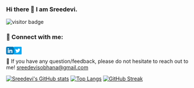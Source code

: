 ### Hi there 👋 I am Sreedevi.
![visitor badge](https://visitor-badge.glitch.me/badge?page_id=sreedevi111.visitor-badge&left_color=red&right_color=green) 
<!-- - 📫 How to reach me: sreedevisobhana@gmail.com -->


### 🤝 Connect with me:


  <a href="https://www.linkedin.com/in/sreedevi-s-97b502176/"><img align="left" src="https://raw.githubusercontent.com/sreedevi111/sreedevi111/main/linkedin.png" alt="Sreedevi | LinkedIn" width="21px"/></a>
<a href="https://https://twitter.com/sreedevi3009"><img align="left" src="https://raw.githubusercontent.com/sreedevi111/sreedevi111/main/twitter.png" alt="Sreedevi | Twitter" width="21px"/></a> 
<br/>

💬 If you have any question/feedback, please do not hesitate to reach out to me!
sreedevisobhana@gmail.com



<!--
**sreedevi111/sreedevi111** is a ✨ _special_ ✨ repository because its `README.md` (this file) appears on your GitHub profile.

Here are some ideas to get you started:

- 🔭 I’m currently working on ...
- 🌱 I’m currently learning ...
- 👯 I’m looking to collaborate on ...
- 🤔 I’m looking for help with ...
- 💬 Ask me about ...
- 📫 How to reach me: ...
- 😄 Pronouns: ...
- ⚡ Fun fact: ...

--> 



[![Sreedevi's GitHub stats](https://github-readme-stats.vercel.app/api?username=sreedevi111&count_private=true&show_icons=true&theme=radical)](https://github.com/sreedevi111/github-readme-stats)
[![Top Langs](https://github-readme-stats.vercel.app/api/top-langs/?username=sreedevi111&layout=compact)](https://github.com/sreedevi111/github-readme-stats)
[![GitHub Streak](https://github-readme-streak-stats.herokuapp.com?user=sreedevi111&theme=radical&hide_border=true&date_format=M%20j%5B%2C%20Y%5D)](https://git.io/streak-stats)
